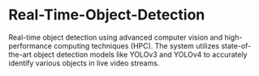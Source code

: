 # Real-Time-Object-Detection
 Real-time object  detection using advanced computer vision and  high-performance computing techniques (HPC).  The system utilizes state-of-the-art object  detection models like YOLOv3 and YOLOv4 to  accurately identify various objects in live video  streams. 
